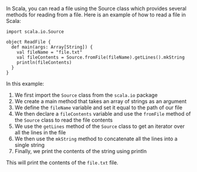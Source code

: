 In Scala, you can read a file using the Source class which provides several methods for reading from a file. Here is an example of how to read a file in Scala:

```
import scala.io.Source

object ReadFile {
  def main(args: Array[String]) {
    val fileName = "file.txt"
    val fileContents = Source.fromFile(fileName).getLines().mkString
    println(fileContents)
  }
}
```

In this example:

1. We first import the `Source` class from the `scala.io` package
2. We create a main method that takes an array of strings as an argument
3. We define the `fileName` variable and set it equal to the path of our file
4. We then declare a `fileContents` variable and use the `fromFile` method of the `Source` class to read the file contents
5. We use the `getLines` method of the `Source` class to get an iterator over all the lines in the file
6. We then use the `mkString` method to concatenate all the lines into a single string
7. Finally, we print the contents of the string using println

This will print the contents of the `file.txt` file.